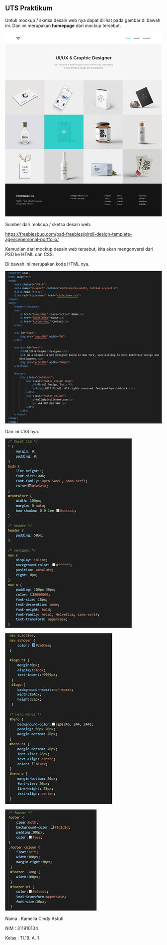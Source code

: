 ## UTS Praktikum

Untuk mockup / sketsa desain web nya dapat dilihat pada gambar di bawah ini. Dan ini merupakan **homepage** dari mockup tersebut.

![enter image description here](https://github.com/kameliacindy/LabUTSWeb/blob/main/home.jpg)

Sumber dari mokcup / sketsa desain web:

https://freebiesbug.com/psd-freebies/piroll-design-template-agencypersonal-portfolio/


Kemudian dari mockup desain web tersebut, kita akan mengonversi dari PSD ke HTML dan CSS.

Di bawah ini merupakan kode HTML nya.

![enter image description here](https://github.com/kameliacindy/LabUTSWeb/blob/main/img/kode.PNG)

Dan ini CSS nya.

![enter image description here](https://github.com/kameliacindy/LabUTSWeb/blob/main/img/css1.PNG)

![enter image description here](https://github.com/kameliacindy/LabUTSWeb/blob/main/img/css2.PNG)

![enter image description here](https://github.com/kameliacindy/LabUTSWeb/blob/main/img/css3.PNG)

Nama	: Kamelia Cindy Astuti

NIM	: 311910104

Kelas	: TI.19. A. 1
